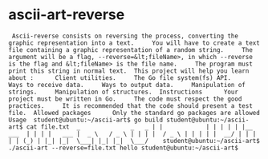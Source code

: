 # ascii-art-reverse
     Ascii-reverse consists on reversing the process, converting the graphic representation into a text.     You will have to create a text file containing a graphic representation of a random string.     The argument will be a flag, --reverse=&lt;fileName>, in which --reverse is the flag and &lt;fileName> is the file name.     The program must print this string in normal text.  This project will help you learn about :      Client utilities.     The Go file system(fs) API.     Ways to receive data.     Ways to output data.     Manipulation of strings.     Manipulation of structures.  Instructions      Your project must be written in Go.     The code must respect the good practices.     It is recommended that the code should present a test file.  Allowed packages      Only the standard go packages are allowed  Usage  student@ubuntu:~/ascii-art$ go build student@ubuntu:~/ascii-art$ cat file.txt  _              _   _ | |            | | | | | |__     ___  | | | |   ___ |  _ \   / _ \ | | | |  / _ \ | | | | |  __/ | | | | | (_) | |_| |_|  \___| |_| |_|  \___/    student@ubuntu:~/ascii-art$ ./ascii-art --reverse=file.txt hello student@ubuntu:~/ascii-art$
